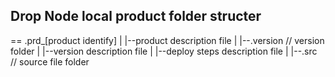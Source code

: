 ## Drop Node local product folder structer
==
.prd_[product identify]
 |
 |--product description file
 |
 |--.version // version folder
     |
     |--version description file
     |
     |--deploy steps description file
     |
     |--.src // source file folder 
 
